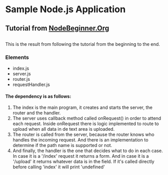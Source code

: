 Sample Node.js Application
===

## Tutorial from [NodeBeginner.Org](nodebeginner.org)
## 

This is the result from following the tutorial from the beginning to the end.

### Elements
* index.js
* server.js
* router.js
* requestHandler.js

#### The dependency is as follows:

1. The index is the main program, it creates and starts the server, the router and the handler.
2. The server uses callback method called onRequest() in order to attend each request. Inside onRequest there is logic implemented to route to upload when all data in de text area is uploaded.
3. The router is called from the server, because the router knows who handles the incoming request. And there is an implementation to determine if the path name is supported or not.
4. And finally, the handler is the one that decides what to do in each case. In case it is a '/index' request it returns a form. And in case it is a '/upload' it returns whatever data is in the field. If it's called directly before calling 'index' it will print 'undefined'